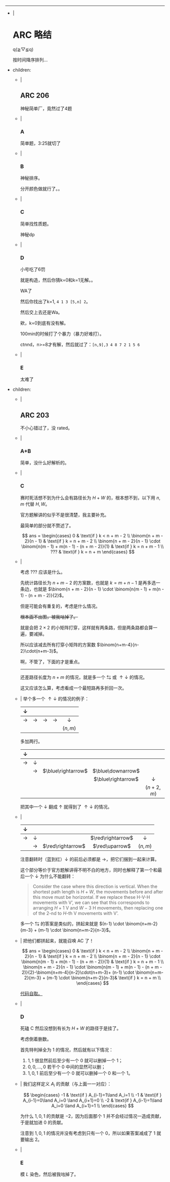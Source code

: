 ---
- |
    # ARC 略结

    q(≧▽≦q)

    按时间降序排列...

- children:
    - |
        ## ARC 206

        神秘简单厂，竟然过了4题

    - |
        ### A

        简单题，3:25就切了

    - |
        ### B

        神秘排序。

        分开颜色做就行了。。

    - |
        ### C

        简单找性质题。

        神秘dp

    - |
        ### D

        小号吃了6罚

        就是构造，然后你猜k=0和k=1无解。。

        WA了

        然后你找出了k=1, `4 1 3 [5,n] 2`。

        然后交上去还是Wa。

        欸，k=0到底有没有解。

        100min的时候打了个暴力（暴力好难打）。

        ctnnd，n>=8才有解，然后就过了：`[n,9],3 4 8 7 2 1 5 6`

    - |
        ### E

        太难了


- children:
    - |
        ## ARC 203

        不小心错过了，没 rated。

    - |
        ### A+B
        
        简单，没什么好解析的。

    - |
        ### C

        赛时死活想不到为什么会有路径长为 $H+W$ 的，根本想不到，以下用 $n,m$ 代替 $H,W$。

        官方题解讲的似乎不是很清楚，我主要补充。

        最简单的部分就不赘述了。

        $$
        ans = \begin{cases}
            0 & \text{if } k < n + m - 2 \\
            \binom{n + m - 2}{n - 1} & \text{if } k = n + m - 2 \\
            \binom{n + m - 2}{n - 1} \cdot \binom{n(m - 1) + m(n - 1) - (n + m - 2)}{1} & \text{if } k = n + m - 1 \\
            ??? & \text{if } k = n + m
        \end{cases}
        $$

    - |

        考虑 $???$ 应该是什么。

        先统计路径长为 $n+m-2$ 的方案数，也就是 $k=m+n-1$ 是再多选一条边，也就是 $\binom{n + m - 2}{n - 1} \cdot \binom{n(m - 1) + m(n - 1) - (n + m - 2)}{2}$。

        但是可能会有重复的，考虑是什么情况。

        ~~根本画不出图，被我咕掉了。~~

        就是会把 $2\times2$ 的小矩阵打穿，这样就有两条路，但是两条路都会算一遍，要减掉。

        所以应该减去所有打穿小矩阵的方案数 $\binom{n+m-4}{n-2}\cdot(n+m-3)$。

        啊，不管了，下面的才是重点。

        ***

        还差路径长度为 $n+m$ 的情况，就是多一个 $\leftrightarrows$ 或 $\uparrow\downarrow$ 的情况。

        这又应该怎么算，考虑看成一个最短路再多折回一次。


    - |
        举个多一个 $\uparrow\downarrow$ 的情况的例子：

        | $\downarrow$  |               |               |               |              |
        | :-----------: | :-----------: | :-----------: | :-----------: | :----------: |
        | $\rightarrow$ | $\rightarrow$ | $\rightarrow$ | $\rightarrow$ | $\downarrow$ |
        |               |               |               |               |   $(n,m)$    |

        多加两行。

        | $\downarrow$  |               |                    |                    |              |
        | :-----------: | :-----------: | :----------------: | :----------------: | :----------: |
        | $\rightarrow$ | $\downarrow$  |                    |                    |              |
        |               | $\rightarrow$ | $\blue\rightarrow$ | $\blue\downarrow$  |              |
        |               |               |                    | $\blue\rightarrow$ | $\downarrow$ |
        |               |               |                    |                    |  $(n+2,m)$   |

        把其中一个 $\downarrow$ 翻成 $\uparrow$ 就得到了 $\uparrow\downarrow$ 的情况。

    - |
        
        | $\downarrow$  |               |                   |                   |              |
        | :-----------: | :-----------: | :---------------: | :---------------: | :----------: |
        | $\rightarrow$ | $\downarrow$  |                   | $\red\rightarrow$ | $\downarrow$ |
        |               | $\rightarrow$ | $\red\rightarrow$ |  $\red\uparrow$   |   $(n,m)$    |

        注意翻转时（蓝到红）$\downarrow$ 的前后必须都是 $\rightarrow$，把它们捆到一起来计算。
        
        这个部分等价于官方题解讲得不明不白的地方，同时也解释了第一个和最后一个 $\downarrow$ 为什么不能翻转：

        > Consider the case where this direction is vertical. When the shortest path length is $H+W$, the movements before and after this move must be horizontal. If we replace these H-V-H movements with V’, we can see that this corresponds to arranging $H+1$ V and $W-3$ H movements, then replacing one of the $2$\-nd to $H$\-th V movements with V’.  

        多一个 $\leftrightarrows$ 的答案是类似的，拼起来就是 $(n-1) \cdot \binom{n+m-2}{m-3} + (m-1) \cdot \binom{n+m-2}{n-3}$。
        
    - |
        把他们都拼起来，就能召唤 AC 了！

        $$
        ans = \begin{cases}
            0 & \text{if } k < n + m - 2 \\
            \binom{n + m - 2}{n - 1} & \text{if } k = n + m - 2 \\
            \binom{n + m - 2}{n - 1} \cdot \binom{n(m - 1) + m(n - 1) - (n + m - 2)}{1} & \text{if } k = n + m - 1 \\
            \binom{n + m - 2}{n - 1} \cdot \binom{n(m - 1) + m(n - 1) - (n + m - 2)}{2}-\binom{n+m-4}{n-2}\cdot(n+m-3)+ (n-1) \cdot \binom{n+m-2}{m-3} + (m-1) \cdot \binom{n+m-2}{n-3}& \text{if } k = n + m \\
        \end{cases}
        $$

        [代码自取。](https://atcoder.jp/contests/arc203/submissions/68218962)

    - |
        ### D

        死磕 C 然后没想到有长为 $H+W$ 的路径于是挂了。

        考虑倒着删数。

        首先特判掉全为 $1$ 的情况，然后就有以下情况：

        1. $1,1$ 很显然前后至少有一个 $0$ 就可以删掉一个 $1$；
        2. $0,0,\dots,0$ 若干个 $0$ 中间的显然可以删；
        3. $1,0,1$ 前后至少有一个 $0$ 就可以删掉一个 $0$ 和一个 $1$。

    - |
        我们这样定义 $A_i$ 的贡献（与上面一一对应）：

        $$
        \begin{cases}
        -1 & \text{if } A_{i-1}=1\land A_i=1 \\
        -1 & \text{if } A_{i-1}=0\land A_i=0 \land A_{i+1}=0 \\
        -2 & \text{if } A_{i-1}=1\land A_i=0 \land A_{i+1}=1 \\
        \end{cases}
        $$

        为什么 $1,0,1$ 的贡献是 $-2$，因为后面那个 $1$ 并不会经过情况一造成贡献，于是就加进 $0$ 的贡献。

        注意到 $1,0,1$ 的情况并没有考虑到只有一个 $0$，所以如果答案减成了 $1$ 就要输出 $2$。
    
    - |

        ### E

        模 $L$ 染色，然后被我咕掉了。
